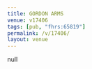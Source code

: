 ```yaml
---
title: GORDON ARMS
venue: v17406
tags: [pub, "fhrs:65819"]
permalink: /v/17406/
layout: venue
---
```

null